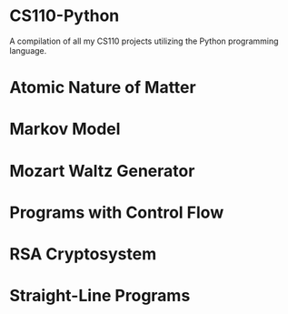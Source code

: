 # CS110-Python
A compilation of all my CS110 projects utilizing the Python programming language.


# Atomic Nature of Matter


# Markov Model


# Mozart Waltz Generator


# Programs with Control Flow


# RSA Cryptosystem


# Straight-Line Programs

